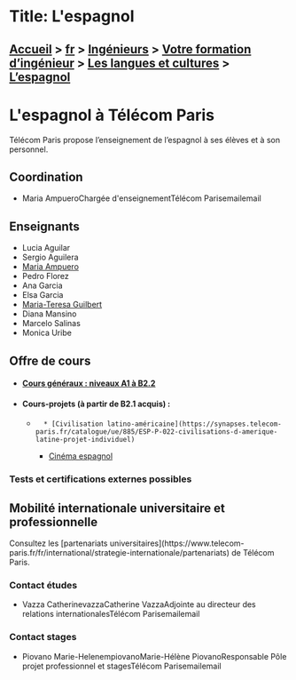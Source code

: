 # Title: L'espagnol

## [Accueil](https://www.telecom-paris.fr "https://www.telecom-paris.fr") > [fr](https://www.telecom-paris.fr/fr "fr") > [Ingénieurs](https://www.telecom-paris.fr/fr/ingenieur "Ingénieurs") > [Votre formation d’ingénieur](https://www.telecom-paris.fr/fr/ingenieur/formation "Votre formation d’ingénieur") > [Les langues et cultures](https://www.telecom-paris.fr/fr/ingenieur/formation/langues-cultures "Les langues et cultures") > [L’espagnol](https://www.telecom-paris.fr/fr/ingenieur/formation/langues-cultures/espagnol)

[](https://www.telecom-paris.fr/fr/accueil)

# L'espagnol à Télécom Paris

Télécom Paris propose l’enseignement de l’espagnol à ses élèves et à son
personnel.

## Coordination

  * Maria AmpueroChargée d'enseignementTélécom Parisemailemail

## Enseignants

  * Lucia Aguilar
  * Sergio Aguilera
  * [Maria Ampuero](https://www.telecom-paris.fr/fr/ingenieur/votre-formation-dingenieur/les-langues-et-cultures/#equipepedagogique)
  * Pedro Florez
  * Ana Garcia
  * Elsa Garcia
  * [Maria-Teresa Guilbert](https://www.telecom-paris.fr/fr/ingenieur/votre-formation-dingenieur/les-langues-et-cultures/#equipepedagogique)
  * Diana Mansino
  * Marcelo Salinas
  * Monica Uribe

## Offre de cours

  * #### [Cours généraux : niveaux A1 à B2.2](https://synapses.telecom-paris.fr/catalogue/2020-2021/parcours/1426/LC-ESP-espagnol)

  * #### Cours-projets (à partir de B2.1 acquis) :

    *       * [Civilisation latino-américaine](https://synapses.telecom-paris.fr/catalogue/ue/885/ESP-P-022-civilisations-d-amerique-latine-projet-individuel)
      * [Cinéma espagnol](https://synapses.telecom-paris.fr/catalogue/ue/886/ESP-P-021-cinema-espagnol-projet-individuel)

### Tests et certifications externes possibles

## Mobilité internationale universitaire et professionnelle

Consultez les [partenariats universitaires](https://www.telecom-
paris.fr/fr/international/strategie-internationale/partenariats) de Télécom
Paris.

### Contact études

  * Vazza CatherinevazzaCatherine VazzaAdjointe au directeur des relations internationalesTélécom Parisemailemail

### Contact stages

  * Piovano Marie-HelenempiovanoMarie-Hélène PiovanoResponsable Pôle projet professionnel et stagesTélécom Parisemailemail

